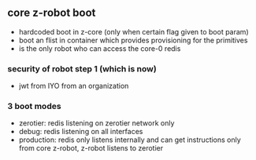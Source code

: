 
## core z-robot boot 


- hardcoded boot in z-core (only when certain flag given to boot param)
- boot an flist in container which provides provisioning for the primitives
- is the only robot who can access the core-0 redis


### security of robot step 1 (which is now)

- jwt from IYO from an organization

### 3 boot modes

- zerotier: redis listening on zerotier network only
- debug: redis listening on all interfaces
- production: redis only listens internally and can get instructions only from core z-robot, z-robot listens to zerotier

